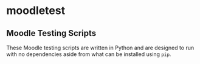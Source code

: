 # moodletest

## Moodle Testing Scripts

These Moodle testing scripts are written in Python and are designed to run with no dependencies aside from what can be installed using `pip`.
